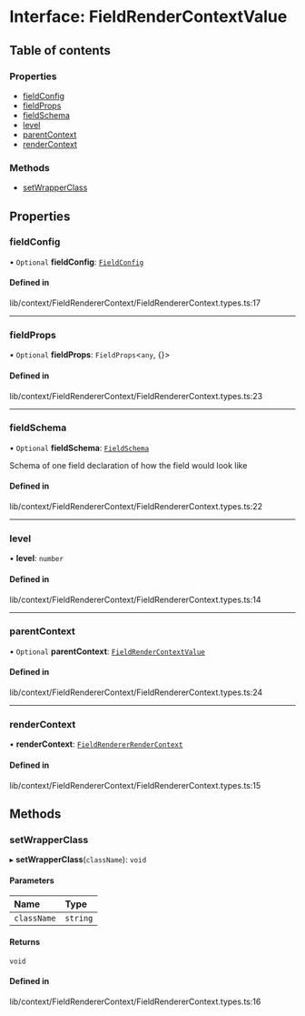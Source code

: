 # Interface: FieldRenderContextValue

## Table of contents

### Properties

- [fieldConfig](../wiki/FieldRenderContextValue#fieldconfig)
- [fieldProps](../wiki/FieldRenderContextValue#fieldprops)
- [fieldSchema](../wiki/FieldRenderContextValue#fieldschema)
- [level](../wiki/FieldRenderContextValue#level)
- [parentContext](../wiki/FieldRenderContextValue#parentcontext)
- [renderContext](../wiki/FieldRenderContextValue#rendercontext)

### Methods

- [setWrapperClass](../wiki/FieldRenderContextValue#setwrapperclass)

## Properties

### fieldConfig

• `Optional` **fieldConfig**: [`FieldConfig`](../wiki/FieldConfig)

#### Defined in

lib/context/FieldRendererContext/FieldRendererContext.types.ts:17

___

### fieldProps

• `Optional` **fieldProps**: `FieldProps`<`any`, {}\>

#### Defined in

lib/context/FieldRendererContext/FieldRendererContext.types.ts:23

___

### fieldSchema

• `Optional` **fieldSchema**: [`FieldSchema`](../wiki/FieldSchema)

Schema of one field
declaration of how the field would look like

#### Defined in

lib/context/FieldRendererContext/FieldRendererContext.types.ts:22

___

### level

• **level**: `number`

#### Defined in

lib/context/FieldRendererContext/FieldRendererContext.types.ts:14

___

### parentContext

• `Optional` **parentContext**: [`FieldRenderContextValue`](../wiki/FieldRenderContextValue)

#### Defined in

lib/context/FieldRendererContext/FieldRendererContext.types.ts:24

___

### renderContext

• **renderContext**: [`FieldRendererRenderContext`](../wiki/FieldRendererRenderContext)

#### Defined in

lib/context/FieldRendererContext/FieldRendererContext.types.ts:15

## Methods

### setWrapperClass

▸ **setWrapperClass**(`className`): `void`

#### Parameters

| Name | Type |
| :------ | :------ |
| `className` | `string` |

#### Returns

`void`

#### Defined in

lib/context/FieldRendererContext/FieldRendererContext.types.ts:16
